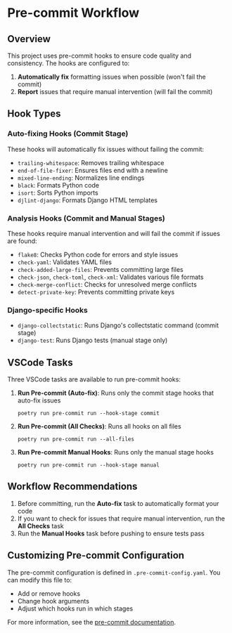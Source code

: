 # Pre-commit Workflow

## Overview

This project uses pre-commit hooks to ensure code quality and consistency. The hooks are configured to:

1. **Automatically fix** formatting issues when possible (won't fail the commit)
2. **Report** issues that require manual intervention (will fail the commit)

## Hook Types

### Auto-fixing Hooks (Commit Stage)

These hooks will automatically fix issues without failing the commit:

- `trailing-whitespace`: Removes trailing whitespace
- `end-of-file-fixer`: Ensures files end with a newline
- `mixed-line-ending`: Normalizes line endings
- `black`: Formats Python code
- `isort`: Sorts Python imports
- `djlint-django`: Formats Django HTML templates

### Analysis Hooks (Commit and Manual Stages)

These hooks require manual intervention and will fail the commit if issues are found:

- `flake8`: Checks Python code for errors and style issues
- `check-yaml`: Validates YAML files
- `check-added-large-files`: Prevents committing large files
- `check-json`, `check-toml`, `check-xml`: Validates various file formats
- `check-merge-conflict`: Checks for unresolved merge conflicts
- `detect-private-key`: Prevents committing private keys

### Django-specific Hooks

- `django-collectstatic`: Runs Django's collectstatic command (commit stage)
- `django-test`: Runs Django tests (manual stage only)

## VSCode Tasks

Three VSCode tasks are available to run pre-commit hooks:

1. **Run Pre-commit (Auto-fix)**: Runs only the commit stage hooks that auto-fix issues
   ```
   poetry run pre-commit run --hook-stage commit
   ```

2. **Run Pre-commit (All Checks)**: Runs all hooks on all files
   ```
   poetry run pre-commit run --all-files
   ```

3. **Run Pre-commit Manual Hooks**: Runs only the manual stage hooks
   ```
   poetry run pre-commit run --hook-stage manual
   ```

## Workflow Recommendations

1. Before committing, run the **Auto-fix** task to automatically format your code
2. If you want to check for issues that require manual intervention, run the **All Checks** task
3. Run the **Manual Hooks** task before pushing to ensure tests pass

## Customizing Pre-commit Configuration

The pre-commit configuration is defined in `.pre-commit-config.yaml`. You can modify this file to:

- Add or remove hooks
- Change hook arguments
- Adjust which hooks run in which stages

For more information, see the [pre-commit documentation](https://pre-commit.com/).
